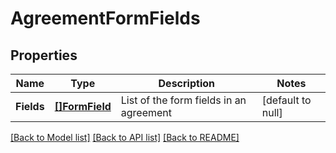 # AgreementFormFields

## Properties
Name | Type | Description | Notes
------------ | ------------- | ------------- | -------------
**Fields** | [**[]FormField**](FormField.md) | List of the form fields in an agreement | [default to null]

[[Back to Model list]](../README.md#documentation-for-models) [[Back to API list]](../README.md#documentation-for-api-endpoints) [[Back to README]](../README.md)


